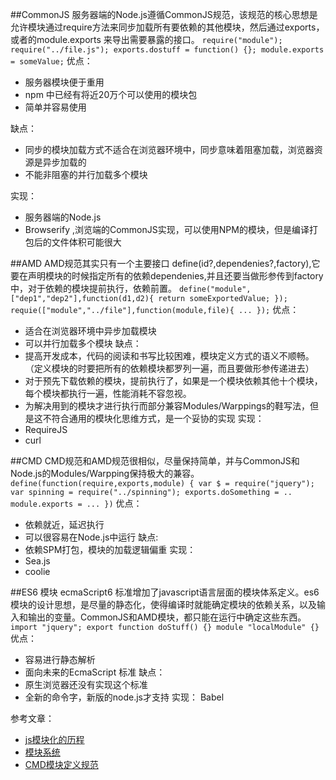 ##CommonJS
服务器端的Node.js遵循CommonJS规范，该规范的核心思想是允许模块通过require方法来同步加载所有要依赖的其他模块，然后通过exports，或者的module.exports 来导出需要暴露的接口。
`
require("module");
require("../file.js");
exports.dostuff = function() {};
module.exports = someValue;
`
优点：
* 服务器模块便于重用
* npm 中已经有将近20万个可以使用的模块包
* 简单并容易使用

缺点：
* 同步的模块加载方式不适合在浏览器环境中，同步意味着阻塞加载，浏览器资源是异步加载的
* 不能非阻塞的并行加载多个模块

实现：
* 服务器端的Node.js
* Browserify ,浏览端的CommonJS实现，可以使用NPM的模块，但是编译打包后的文件体积可能很大


##AMD
AMD规范其实只有一个主要接口 define(id?,dependenies?,factory),它要在声明模块的时候指定所有的依赖dependenies,并且还要当做形参传到factory中，对于依赖的模块提前执行，依赖前置。
`
define("module",["dep1","dep2"],function(d1,d2){
	return someExportedValue;
});
requie(["module","../file"],function(module,file){ ... });
`
优点：
* 适合在浏览器环境中异步加载模块
* 可以并行加载多个模块
缺点：
* 提高开发成本，代码的阅读和书写比较困难，模块定义方式的语义不顺畅。（定义模块的时要把所有的依赖模块都罗列一遍，而且要做形参传递进去）
* 对于预先下载依赖的模块，提前执行了，如果是一个模块依赖其他十个模块，每个模块都执行一遍，性能消耗不容忽视。
* 为解决用到的模块才进行执行而部分兼容Modules/Warppings的鞋写法，但是这不符合通用的模块化思维方式，是一个妥协的实现
实现：
* RequireJS
* curl

##CMD
CMD规范和AMD规范很相似，尽量保持简单，并与CommonJS和Node.js的Modules/Warpping保持极大的兼容。
`
define(function(require,exports,module) {
	var $ = require("jquery");
	var spinning = require("../spinning");
	exports.doSomething = ..
	module.exports = ...
})
`
优点：
* 依赖就近，延迟执行
* 可以很容易在Node.js中运行
缺点:
* 依赖SPM打包，模块的加载逻辑偏重
实现：
* Sea.js
* coolie


##ES6 模块
ecmaScript6 标准增加了javascript语言层面的模块体系定义。es6模块的设计思想，是尽量的静态化，使得编译时就能确定模块的依赖关系，以及输入和输出的变量。CommonJS和AMD模块，都只能在运行中确定这些东西。
`
import "jquery";
export function doStuff() {}
module "localModule" {}
`
优点：
* 容易进行静态解析
* 面向未来的EcmaScript 标准
缺点：
* 原生浏览器还没有实现这个标准
* 全新的命令字，新版的node.js才支持
实现：
Babel
















参考文章：
* [js模块化的历程](http://www.cnblogs.com/lvdabao/p/js-modules-develop.html#3614260)
* [模块系统](http://zhaoda.net/webpack-handbook/module-system.html)
* [CMD模块定义规范](https://github.com/seajs/seajs/issues/242)